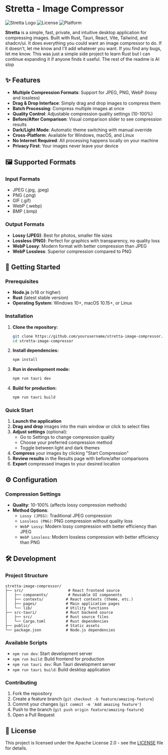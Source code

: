 # Stretta - Image Compressor

![Stretta Logo](https://img.shields.io/badge/Stretta-Image%20Compressor-blue)
![License](https://img.shields.io/badge/license-Apache%202.0-green)
![Platform](https://img.shields.io/badge/platform-Windows%20%7C%20macOS%20%7C%20Linux-lightgrey)

**Stretta** is a simple, fast, private, and intuitive desktop application for compressing images. Built with Rust, Tauri, React, Vite, Tailwind, and shadcn/ui. It does everything you could want an image compressor to do. If it doesn't, let me know and I'll add whatever you want. If you find any bugs, let me know. This was just a simple side project to learn Rust but I can continue expanding it if anyone finds it useful. The rest of the readme is AI slop

## ✨ Features

- **Multiple Compression Formats**: Support for JPEG, PNG, WebP (lossy and lossless)
- **Drag & Drop Interface**: Simply drag and drop images to compress them
- **Batch Processing**: Compress multiple images at once
- **Quality Control**: Adjustable compression quality settings (10-100%)
- **Before/After Comparison**: Visual comparison slider to see compression results
- **Dark/Light Mode**: Automatic theme switching with manual override
- **Cross-Platform**: Available for Windows, macOS, and Linux
- **No Internet Required**: All processing happens locally on your machine
- **Privacy First**: Your images never leave your device

## 🖼️ Supported Formats

### Input Formats
- JPEG (.jpg, .jpeg)
- PNG (.png)
- GIF (.gif)
- WebP (.webp)
- BMP (.bmp)

### Output Formats
- **Lossy (JPEG)**: Best for photos, smaller file sizes
- **Lossless (PNG)**: Perfect for graphics with transparency, no quality loss
- **WebP Lossy**: Modern format with better compression than JPEG
- **WebP Lossless**: Superior compression compared to PNG

## 🚀 Getting Started

### Prerequisites

- **Node.js** (v18 or higher)
- **Rust** (latest stable version)
- **Operating System**: Windows 10+, macOS 10.15+, or Linux

### Installation

1. **Clone the repository:**
   ```bash
   git clone https://github.com/yourusername/stretta-image-compressor.git
   cd stretta-image-compressor
   ```

2. **Install dependencies:**
   ```bash
   npm install
   ```

3. **Run in development mode:**
   ```bash
   npm run tauri dev
   ```

4. **Build for production:**
   ```bash
   npm run tauri build
   ```

### Quick Start

1. **Launch the application**
2. **Drag and drop** images into the main window or click to select files
3. **Adjust settings** (optional):
   - Go to Settings to change compression quality
   - Choose your preferred compression method
   - Toggle between light and dark themes
4. **Compress** your images by clicking "Start Compression"
5. **Review results** in the Results page with before/after comparisons
6. **Export** compressed images to your desired location

## ⚙️ Configuration

### Compression Settings

- **Quality**: 10-100% (affects lossy compression methods)
- **Method Options**:
  - `Lossy (JPEG)`: Traditional JPEG compression
  - `Lossless (PNG)`: PNG compression without quality loss
  - `WebP Lossy`: Modern lossy compression with better efficiency than JPEG
  - `WebP Lossless`: Modern lossless compression with better efficiency than PNG

## 🛠️ Development

### Project Structure

```
stretta-image-compressor/
├── src/                    # React frontend source
│   ├── components/         # Reusable UI components
│   ├── contexts/          # React contexts (theme, etc.)
│   ├── pages/             # Main application pages
│   └── lib/               # Utility functions
├── src-tauri/             # Rust backend source
│   ├── src/               # Rust source files
│   └── Cargo.toml         # Rust dependencies
├── public/                # Static assets
└── package.json           # Node.js dependencies
```

### Available Scripts

- `npm run dev`: Start development server
- `npm run build`: Build frontend for production
- `npm run tauri dev`: Run Tauri development server
- `npm run tauri build`: Build desktop application

### Contributing

1. Fork the repository
2. Create a feature branch (`git checkout -b feature/amazing-feature`)
3. Commit your changes (`git commit -m 'Add amazing feature'`)
4. Push to the branch (`git push origin feature/amazing-feature`)
5. Open a Pull Request

## 📝 License

This project is licensed under the Apache License 2.0 - see the [LICENSE](LICENSE) file for details.

